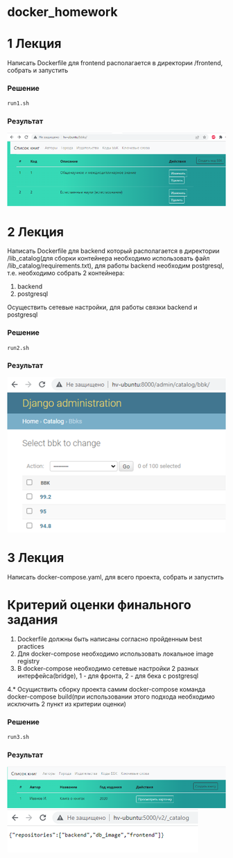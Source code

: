 # docker_homework
# 1 Лекция
Написать Dockerfile для frontend располагается в директории /frontend, собрать и запустить
### Решение

```bash
run1.sh
```
### Результат

![](Screenshot_1.png)

# 2 Лекция
Написать Dockerfile для backend который располагается в директории /lib_catalog(для сборки контейнера необходимо использовать файл /lib_catalog/requirements.txt), для работы backend необходим postgresql, т.е. необходимо собрать 2 контейнера:
1. backend
2. postgresql

Осуществить сетевые настройки, для работы связки backend и postgresql

### Решение

```bash
run2.sh
```
### Результат

![](Screenshot_2.png)

# 3 Лекция
Написать docker-compose.yaml, для всего проекта, собрать и запустить

# Критерий оценки финального задания
1. Dockerfile должны быть написаны согласно пройденным best practices
2. Для docker-compose необходимо использовать локальное image registry
3. В docker-compose необходимо сетевые настройки 2 разных интерфейса(bridge), 1 - для фронта, 2 - для бека с postgresql

4.* Осущиствить сборку проекта самим docker-compose команда docker-compose build(при использовании этого подхода необходимо исключить 2 пункт из критерии оценки)

### Решение

```bash
run3.sh
```
### Результат

![](Screenshot_3.png)
![](Screenshot_4.png)
